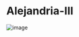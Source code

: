 # Alejandria-III

![image](https://user-images.githubusercontent.com/44045782/116836307-5f79d580-ab9c-11eb-91b4-91b6dfd387fa.png)

